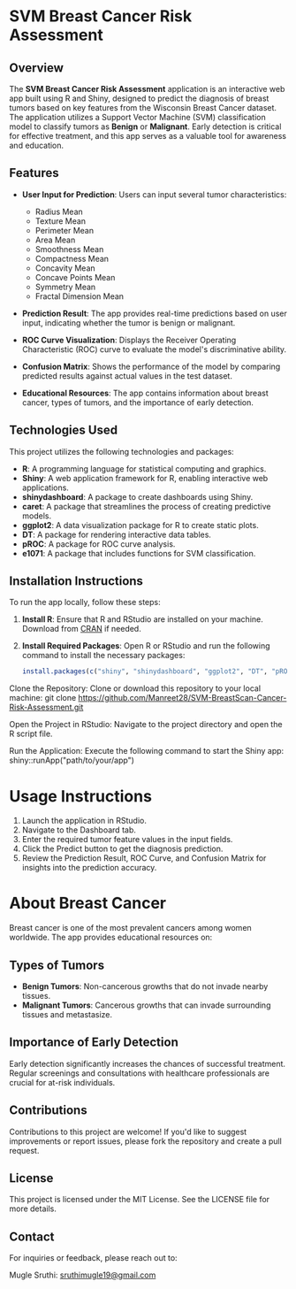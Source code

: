 # SVM Breast Cancer Risk Assessment

## Overview

The **SVM Breast Cancer Risk Assessment** application is an interactive web app built using R and Shiny, designed to predict the diagnosis of breast tumors based on key features from the Wisconsin Breast Cancer dataset. The application utilizes a Support Vector Machine (SVM) classification model to classify tumors as **Benign** or **Malignant**. Early detection is critical for effective treatment, and this app serves as a valuable tool for awareness and education.

## Features

- **User Input for Prediction**: Users can input several tumor characteristics:
  - Radius Mean
  - Texture Mean
  - Perimeter Mean
  - Area Mean
  - Smoothness Mean
  - Compactness Mean
  - Concavity Mean
  - Concave Points Mean
  - Symmetry Mean
  - Fractal Dimension Mean
  
- **Prediction Result**: The app provides real-time predictions based on user input, indicating whether the tumor is benign or malignant.
  
- **ROC Curve Visualization**: Displays the Receiver Operating Characteristic (ROC) curve to evaluate the model's discriminative ability.

- **Confusion Matrix**: Shows the performance of the model by comparing predicted results against actual values in the test dataset.

- **Educational Resources**: The app contains information about breast cancer, types of tumors, and the importance of early detection.

## Technologies Used

This project utilizes the following technologies and packages:

- **R**: A programming language for statistical computing and graphics.
- **Shiny**: A web application framework for R, enabling interactive web applications.
- **shinydashboard**: A package to create dashboards using Shiny.
- **caret**: A package that streamlines the process of creating predictive models.
- **ggplot2**: A data visualization package for R to create static plots.
- **DT**: A package for rendering interactive data tables.
- **pROC**: A package for ROC curve analysis.
- **e1071**: A package that includes functions for SVM classification.

## Installation Instructions

To run the app locally, follow these steps:

1. **Install R**: Ensure that R and RStudio are installed on your machine. Download from [CRAN](https://cran.r-project.org/) if needed.

2. **Install Required Packages**: Open R or RStudio and run the following command to install the necessary packages:
   ```R
   install.packages(c("shiny", "shinydashboard", "ggplot2", "DT", "pROC", "e1071", "caret"))
Clone the Repository: Clone or download this repository to your local machine:
git clone https://github.com/Manreet28/SVM-BreastScan-Cancer-Risk-Assessment.git

Open the Project in RStudio: Navigate to the project directory and open the R script file.

Run the Application: Execute the following command to start the Shiny app:
shiny::runApp("path/to/your/app")

# Usage Instructions

1. Launch the application in RStudio.
2. Navigate to the Dashboard tab.
3. Enter the required tumor feature values in the input fields.
4. Click the Predict button to get the diagnosis prediction.
5. Review the Prediction Result, ROC Curve, and Confusion Matrix for insights into the prediction accuracy.

# About Breast Cancer

Breast cancer is one of the most prevalent cancers among women worldwide. The app provides educational resources on:

## Types of Tumors
- **Benign Tumors**: Non-cancerous growths that do not invade nearby tissues.
- **Malignant Tumors**: Cancerous growths that can invade surrounding tissues and metastasize.

## Importance of Early Detection
Early detection significantly increases the chances of successful treatment. Regular screenings and consultations with healthcare professionals are crucial for at-risk individuals.


## Contributions

Contributions to this project are welcome! If you'd like to suggest improvements or report issues, please fork the repository and create a pull request.

## License

This project is licensed under the MIT License. See the LICENSE file for more details.

## Contact

For inquiries or feedback, please reach out to:

Mugle Sruthi: sruthimugle19@gmail.com
